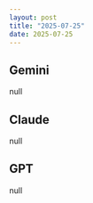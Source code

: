 ```yaml
---
layout: post
title: "2025-07-25"
date: 2025-07-25
---
```


## Gemini

null

## Claude

null

## GPT

null
